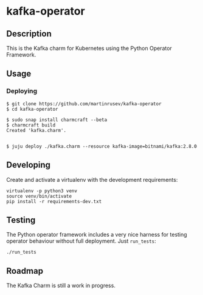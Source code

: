 # kafka-operator

## Description

This is the Kafka charm for Kubernetes using the Python Operator Framework.

## Usage


### Deploying

```
$ git clone https://github.com/martinrusev/kafka-operator
$ cd kafka-operator

$ sudo snap install charmcraft --beta
$ charmcraft build
Created 'kafka.charm'.


$ juju deploy ./kafka.charm --resource kafka-image=bitnami/kafka:2.8.0
```

## Developing

Create and activate a virtualenv with the development requirements:

```
virtualenv -p python3 venv
source venv/bin/activate
pip install -r requirements-dev.txt
```


## Testing

The Python operator framework includes a very nice harness for testing
operator behaviour without full deployment. Just `run_tests`:

```
./run_tests
```

## Roadmap

The Kafka Charm is still a work in progress.
